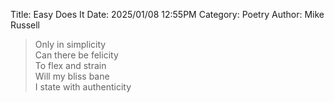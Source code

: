 Title: Easy Does It
Date: 2025/01/08 12:55PM
Category: Poetry
Author: Mike Russell

> Only in simplicity<br>
> Can there be felicity<br>
> To flex and strain<br>
> Will my bliss bane<br>
> I state with authenticity
